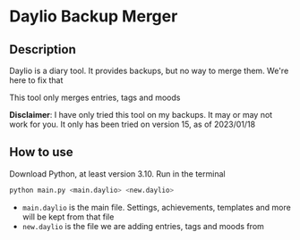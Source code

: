 # Daylio Backup Merger

## Description

Daylio is a diary tool. It provides backups, but no way to merge them. We're here to fix that

This tool only merges entries, tags and moods

**Disclaimer**: I have only tried this tool on my backups. It may or may not work for you. It only has been tried on version 15, as of 2023/01/18

## How to use

Download Python, at least version 3.10. Run in the terminal
```sh
python main.py <main.daylio> <new.daylio>
```
- `main.daylio` is the main file. Settings, achievements, templates and more will be kept from that file
- `new.daylio` is the file we are adding entries, tags and moods from